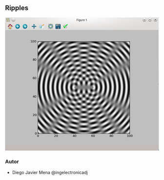 ## Ripples
![grafo3](https://github.com/ingelectronicadj/FisicaConPython/blob/master/FisicaCuantica/Ripples/salidaGrafica.png?raw=true "grafo3")


### Autor 
* Diego Javier Mena @ingelectronicadj 
